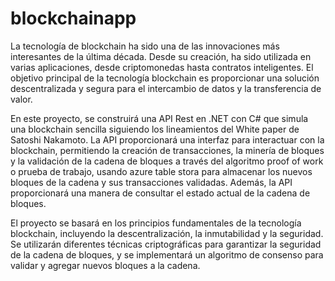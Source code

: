 # blockchainapp

La tecnología de blockchain ha sido una de las innovaciones más interesantes de la última década. Desde su creación, ha sido utilizada en varias aplicaciones, desde criptomonedas hasta contratos inteligentes. El objetivo principal de la tecnología blockchain es proporcionar una solución descentralizada y segura para el intercambio de datos y la transferencia de valor.

En este proyecto, se construirá una API Rest en .NET con C# que simula una blockchain sencilla siguiendo los lineamientos del White paper de Satoshi Nakamoto. La API proporcionará una interfaz para interactuar con la blockchain, permitiendo la creación de transacciones, la minería de bloques y la validación de la cadena de bloques a través del algoritmo proof of work o prueba de trabajo, usando azure table stora para almacenar los nuevos bloques de la cadena y sus transacciones validadas. Además, la API proporcionará una manera de consultar el estado actual de la cadena de bloques.

El proyecto se basará en los principios fundamentales de la tecnología blockchain, incluyendo la descentralización, la inmutabilidad y la seguridad. Se utilizarán diferentes técnicas criptográficas para garantizar la seguridad de la cadena de bloques, y se implementará un algoritmo de consenso para validar y agregar nuevos bloques a la cadena.
